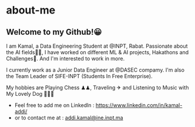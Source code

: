 # about-me
## Welcome to my Github!😀

I am Kamal, a Data Engineering Student at @INPT, Rabat. Passionate about the AI fields🤖🧠, I have worked on different ML & AI projects, Hakathons and Challenges🦾. And I'm interested to work in more. 

I currently work as a Junior Data Engineer at @DASEC compamy. I'm also the Team Leader of SIFE-INPT (Students In Free Enterprise). 

My hobbies are Playing Chess ♟♟, Traveling ✈ and Listening to Music with My Lovely Dog 🐕‍🐕‍🤠


* Feel free to add me on LinkedIn : https://www.linkedin.com/in/kamal-addi/
* or to contact me at : addi.kamal@ine.inpt.ma
